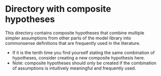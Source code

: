 # Directory with composite hypotheses

This directory contains composite hypotheses that combine multiple simpler assumptions from other parts of the model library into commonsense definitions that are frequently used in the literature.

- If it is the tenth time you find yourself stating the same combination of hypotheses, consider creating a new composite hypothesis here.
- Note: composite hypotheses should only be created if the combination of assumptions is intuitively meaningful and frequently used.